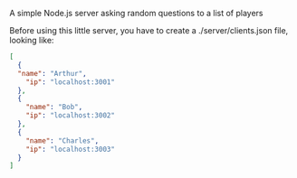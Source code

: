 A simple Node.js server asking random questions to a list of players

Before using this little server, you have to create a ./server/clients.json file, looking like:

```json
[  
  {  
  "name": "Arthur",  
    "ip": "localhost:3001"  
  },  
  {  
    "name": "Bob",  
    "ip": "localhost:3002"  
  },  
  {  
    "name": "Charles",  
    "ip": "localhost:3003"  
  }
]
```
